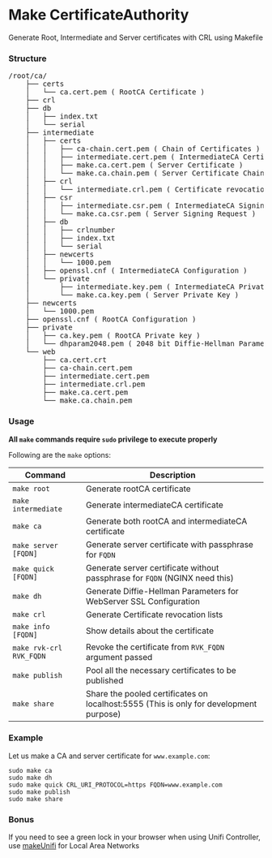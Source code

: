 # Make CertificateAuthority

Generate Root, Intermediate and Server certificates with CRL using Makefile

### Structure

<pre>
/root/ca/
    ├── certs
    │   └── ca.cert.pem ( RootCA Certificate )
    ├── crl
    ├── db
    │   ├── index.txt
    │   └── serial
    ├── intermediate
    │   ├── certs
    │   │   ├── ca-chain.cert.pem ( Chain of Certificates )
    │   │   ├── intermediate.cert.pem ( IntermediateCA Certificate )
    │   │   ├── make.ca.cert.pem ( Server Certificate )
    │   │   └── make.ca.chain.pem ( Server Certificate Chain )
    │   ├── crl
    │   │   └── intermediate.crl.pem ( Certificate revocation lists )
    │   ├── csr
    │   │   ├── intermediate.csr.pem ( IntermediateCA Signing Request )
    │   │   └── make.ca.csr.pem ( Server Signing Request )
    │   ├── db
    │   │   ├── crlnumber
    │   │   ├── index.txt
    │   │   └── serial
    │   ├── newcerts
    │   │   └── 1000.pem
    │   ├── openssl.cnf ( IntermediateCA Configuration )
    │   └── private
    │       ├── intermediate.key.pem ( IntermediateCA Private Key )
    │       └── make.ca.key.pem ( Server Private Key )
    ├── newcerts
    │   └── 1000.pem
    ├── openssl.cnf ( RootCA Configuration )
    ├── private
    │   ├── ca.key.pem ( RootCA Private key )
    │   └── dhparam2048.pem ( 2048 bit Diffie-Hellman Parameters )
    └── web
        ├── ca.cert.crt
        ├── ca-chain.cert.pem
        ├── intermediate.cert.pem
        ├── intermediate.crl.pem
        ├── make.ca.cert.pem
        └── make.ca.chain.pem
</pre>

### Usage

**All `make` commands require `sudo` privilege to execute properly**

Following are the `make` options:

| Command | Description |
|---|---|
| `make root` | Generate rootCA certificate |
| `make intermediate` | Generate intermediateCA certificate |
| `make ca` | Generate both rootCA and intermediateCA certificate |
| `make server [FQDN]` | Generate server certificate with passphrase for `FQDN` |
| `make quick [FQDN]` | Generate server certificate without passphrase for `FQDN` (NGINX need this) |
| `make dh` | Generate Diffie-Hellman Parameters for WebServer SSL Configuration |
| `make crl` | Generate Certificate revocation lists |
| `make info [FQDN]` | Show details about the certificate |
| `make rvk-crl RVK_FQDN` | Revoke the certificate from `RVK_FQDN` argument passed |
| `make publish` | Pool all the necessary certificates to be published |
| `make share` | Share the pooled certificates on localhost:5555 (This is only for development purpose) |

### Example

Let us make a CA and server certificate for `www.example.com`:

```
sudo make ca
sudo make dh
sudo make quick CRL_URI_PROTOCOL=https FQDN=www.example.com
sudo make publish
sudo make share
```

### Bonus

If you need to see a green lock in your browser when using Unifi Controller, use [makeUnifi](https://github.com/jwaladiamonds/makeCA/tree/master/unifi) for Local Area Networks
